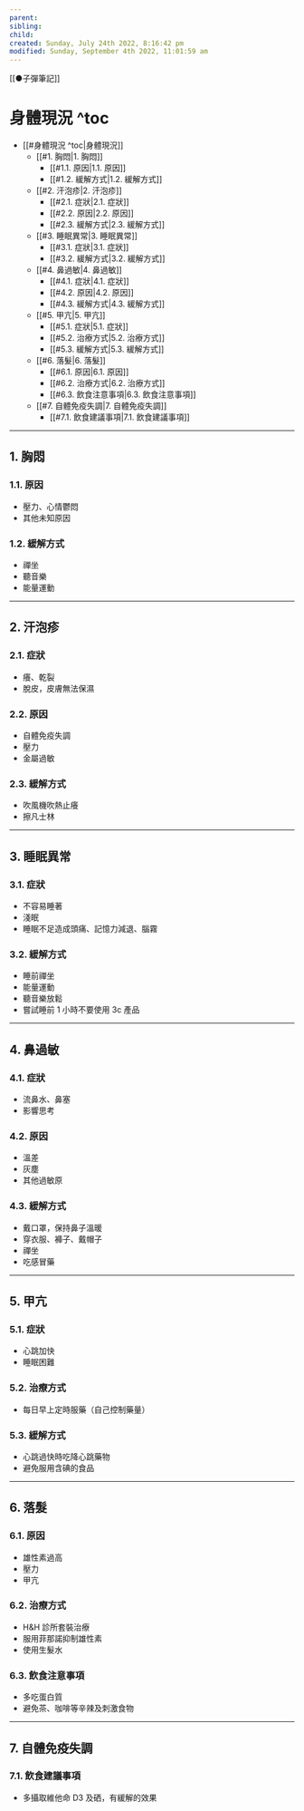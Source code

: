 ```yaml
---
parent: 
sibling: 
child: 
created: Sunday, July 24th 2022, 8:16:42 pm
modified: Sunday, September 4th 2022, 11:01:59 am
---
```

[[●子彈筆記]]
# 身體現況 ^toc

- [[#身體現況 ^toc|身體現況]]
	- [[#1. 胸悶|1. 胸悶]]
		- [[#1.1. 原因|1.1. 原因]]
		- [[#1.2. 緩解方式|1.2. 緩解方式]]
	- [[#2. 汗泡疹|2. 汗泡疹]]
		- [[#2.1. 症狀|2.1. 症狀]]
		- [[#2.2. 原因|2.2. 原因]]
		- [[#2.3. 緩解方式|2.3. 緩解方式]]
	- [[#3. 睡眠異常|3. 睡眠異常]]
		- [[#3.1. 症狀|3.1. 症狀]]
		- [[#3.2. 緩解方式|3.2. 緩解方式]]
	- [[#4. 鼻過敏|4. 鼻過敏]]
		- [[#4.1. 症狀|4.1. 症狀]]
		- [[#4.2. 原因|4.2. 原因]]
		- [[#4.3. 緩解方式|4.3. 緩解方式]]
	- [[#5. 甲亢|5. 甲亢]]
		- [[#5.1. 症狀|5.1. 症狀]]
		- [[#5.2. 治療方式|5.2. 治療方式]]
		- [[#5.3. 緩解方式|5.3. 緩解方式]]
	- [[#6. 落髮|6. 落髮]]
		- [[#6.1. 原因|6.1. 原因]]
		- [[#6.2. 治療方式|6.2. 治療方式]]
		- [[#6.3. 飲食注意事項|6.3. 飲食注意事項]]
	- [[#7. 自體免疫失調|7. 自體免疫失調]]
		- [[#7.1. 飲食建議事項|7.1. 飲食建議事項]]



---
## 1. 胸悶

### 1.1. 原因
- 壓力、心情鬱悶
- 其他未知原因

### 1.2. 緩解方式
- 禪坐
- 聽音樂
- 能量運動

---
## 2. 汗泡疹

### 2.1. 症狀
- 癢、乾裂
- 脫皮，皮膚無法保濕

### 2.2. 原因
- 自體免疫失調
- 壓力
- 金屬過敏

### 2.3. 緩解方式
- 吹風機吹熱止癢
- 擦凡士林

---
## 3. 睡眠異常

### 3.1. 症狀
- 不容易睡著
- 淺眠
- 睡眠不足造成頭痛、記憶力減退、腦霧

### 3.2. 緩解方式
- 睡前禪坐
- 能量運動
- 聽音樂放鬆
- 嘗試睡前 1 小時不要使用 3c 產品

---
## 4. 鼻過敏

### 4.1. 症狀
- 流鼻水、鼻塞
- 影響思考

### 4.2. 原因
- 溫差
- 灰塵
- 其他過敏原

### 4.3. 緩解方式
- 戴口罩，保持鼻子溫暖
- 穿衣服、褲子、戴帽子
- 禪坐
- 吃感冒藥

---
## 5. 甲亢

### 5.1. 症狀
- 心跳加快
- 睡眠困難

### 5.2. 治療方式
- 每日早上定時服藥（自己控制藥量）

### 5.3. 緩解方式
- 心跳過快時吃降心跳藥物
- 避免服用含碘的食品

---
## 6. 落髮

### 6.1. 原因
- 雄性素過高
- 壓力
- 甲亢

### 6.2. 治療方式
- H&H 診所套裝治療
- 服用菲那諾抑制雄性素
- 使用生髮水

### 6.3. 飲食注意事項
- 多吃蛋白質
- 避免茶、咖啡等辛辣及刺激食物

---
## 7. 自體免疫失調

### 7.1. 飲食建議事項
- 多攝取維他命 D3 及硒，有緩解的效果